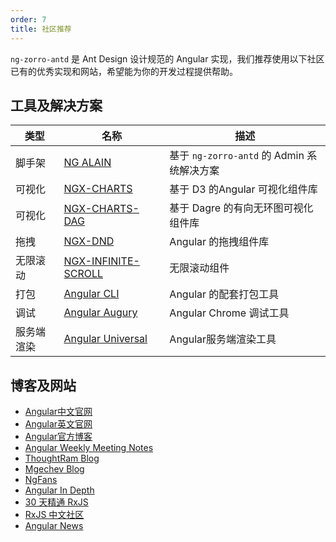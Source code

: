 ```yaml
---
order: 7
title: 社区推荐
---
```


`ng-zorro-antd` 是 Ant Design 设计规范的 Angular 实现，我们推荐使用以下社区已有的优秀实现和网站，希望能为你的开发过程提供帮助。

## 工具及解决方案

类型 | 名称 | 描述
----|----|--------
脚手架|[NG ALAIN](http://ng-alain.com/) | 基于 `ng-zorro-antd` 的 Admin 系统解决方案
可视化|[NGX-CHARTS](https://swimlane.github.io/ngx-charts/) | 基于 D3 的Angular 可视化组件库
可视化|[NGX-CHARTS-DAG](https://swimlane.github.io/ngx-graph/) | 基于 Dagre 的有向无环图可视化组件库
拖拽|[NGX-DND](https://swimlane.github.io/ngx-dnd/) | Angular 的拖拽组件库
无限滚动|[NGX-INFINITE-SCROLL](https://github.com/orizens/ngx-infinite-scroll) | 无限滚动组件
打包 |[Angular CLI](https://cli.angular.io/) | Angular 的配套打包工具
调试|[Angular Augury](https://augury.angular.io/) | Angular Chrome 调试工具
服务端渲染|[Angular Universal](https://universal.angular.io/) | Angular服务端渲染工具

## 博客及网站
- [Angular中文官网](https://angular.cn/)
- [Angular英文官网](https://angular.io/)
- [Angular官方博客](https://blog.angular.io/)
- [Angular Weekly Meeting Notes](http://g.co/ng/weekly-notes)
- [ThoughtRam Blog](https://blog.thoughtram.io/)
- [Mgechev Blog](http://blog.mgechev.com/)
- [NgFans](http://www.ngfans.net)
- [Angular In Depth](https://blog.angularindepth.com/)
- [30 天精通 RxJS](https://ithelp.ithome.com.tw/users/20103367/ironman/1199)
- [RxJS 中文社区](https://github.com/RxJS-CN)
- [Angular News](https://zhuanlan.zhihu.com/angular-news)

